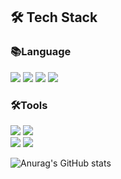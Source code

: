 <!-- ## Hi there 👋

<!--
**mskim-99/mskim-99** is a ✨ _special_ ✨ repository because its `README.md` (this file) appears on your GitHub profile.

Here are some ideas to get you started:

- 🔭 I’m currently working on ...
- 🌱 I’m currently learning ...
- 👯 I’m looking to collaborate on ...
- 🤔 I’m looking for help with ...
- 💬 Ask me about ...
- 📫 How to reach me: ...
- 😄 Pronouns: ...
- ⚡ Fun fact: ...
-->

## 🛠️ Tech Stack

<div>
    <h3>📚Language</h3>
    <!-- C -->
    <img src="https://img.shields.io/badge/C-A8B9CC?style=flat-square&logo=c&logoColor=white"/>
    <!-- C++ -->
    <img src="https://img.shields.io/badge/C%2B%2B-00599C?style=flat-square&logo=cplusplus&logoColor=white"/>
    <!-- Python -->
    <img src="https://img.shields.io/badge/Python-3776AB?style=flat-square&logo=Python&logoColor=white"/>
    <!-- HTML -->
    <img src="https://img.shields.io/badge/HTML5-E34F26?style=flat-square&logo=html5&logoColor=white"/>
    <!-- JAVA -->
</div>

<div>
    <h3>🛠️Tools</h3>
    <img src="https://img.shields.io/badge/github-181717?style=for-the-badge&logo=github&logoColor=white">
    <img src="https://img.shields.io/badge/notion-000000?style=for-the-badge&logo=notion&logoColor=white"><br>
    <img src="https://img.shields.io/badge/visual studio code-007ACC?style=for-the-badge&logo=visualstudiocode&logoColor=white">
    <img src="https://img.shields.io/badge/pycharm-000000?style=for-the-badge&logo=pycharm&logoColor=white">
</div>

![Anurag's GitHub stats](https://github-readme-stats.vercel.app/api?mskim-99=anuraghazra&show_icons=true&theme=omni)